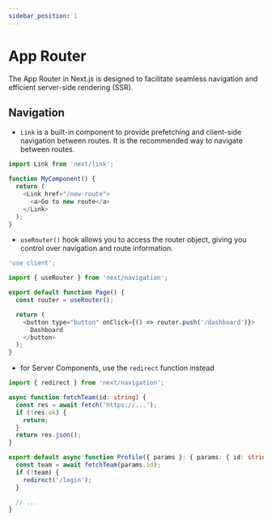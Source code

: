 ```yaml
---
sidebar_position: 1
---
```


# App Router

The App Router in Next.js is designed to facilitate seamless navigation and
efficient server-side rendering (SSR).

## Navigation

- `Link` is a built-in component to provide prefetching and client-side
  navigation between routes. It is the recommended way to navigate between
  routes.

```javascript
import Link from 'next/link';

function MyComponent() {
  return (
    <Link href="/new-route">
      <a>Go to new route</a>
    </Link>
  );
}
```

- `useRouter()` hook allows you to access the router object, giving you control
  over navigation and route information.

```javascript
'use client';

import { useRouter } from 'next/navigation';

export default function Page() {
  const router = useRouter();

  return (
    <button type="button" onClick={() => router.push('/dashboard')}>
      Dashboard
    </button>
  );
}
```

- for Server Components, use the `redirect` function instead

```typescript
import { redirect } from 'next/navigation';

async function fetchTeam(id: string) {
  const res = await fetch('https://...');
  if (!res.ok) {
    return;
  }
  return res.json();
}

export default async function Profile({ params }: { params: { id: string } }) {
  const team = await fetchTeam(params.id);
  if (!team) {
    redirect('/login');
  }

  // ...
}
```
